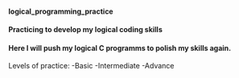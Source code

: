 


#### logical_programming_practice
#### Practicing to develop my logical coding skills

#### Here I will push my logical C programms to polish my skills again.

Levels of practice:
  -Basic
  -Intermediate
  -Advance
